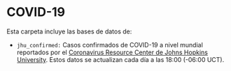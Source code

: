 # COVID-19

Esta carpeta incluye las bases de datos de:
- `jhu_confirmed:` Casos confirmados de COVID-19 a nivel mundial reportados por el [Coronavirus Resource Center de Johns Hopkins University](https://coronavirus.jhu.edu/). Estos datos se actualizan cada día a las 18:00 (-06:00 UCT).
